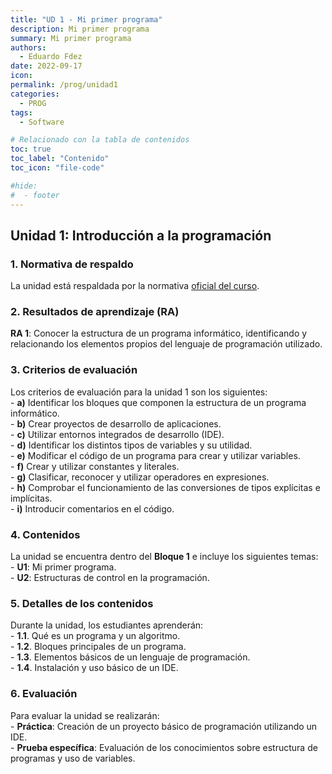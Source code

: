 ```yaml
---
title: "UD 1 - Mi primer programa"
description: Mi primer programa
summary: Mi primer programa
authors:
  - Eduardo Fdez
date: 2022-09-17
icon:
permalink: /prog/unidad1
categories:
  - PROG
tags:
  - Software

# Relacionado con la tabla de contenidos
toc: true
toc_label: "Contenido"
toc_icon: "file-code"

#hide:
#  - footer
---
```


## Unidad 1: Introducción a la programación

### 1. **Normativa de respaldo**  
   La unidad está respaldada por la normativa [oficial del curso](https://www.todofp.es/dam/jcr:c198771c-775e-469b-936f-5f5ef6af165a/andtsdesarrollo-aplicaciones-web-pdf.pdf).

### 2. **Resultados de aprendizaje (RA)**   
**RA 1**: Conocer la estructura de un programa informático, identificando y relacionando los elementos propios del lenguaje de programación utilizado.   

### 3. **Criterios de evaluación**   
   Los criterios de evaluación para la unidad 1 son los siguientes:   
    - **a)** Identificar los bloques que componen la estructura de un programa informático.   
    - **b)** Crear proyectos de desarrollo de aplicaciones.   
    - **c)** Utilizar entornos integrados de desarrollo (IDE).   
    - **d)** Identificar los distintos tipos de variables y su utilidad.   
    - **e)** Modificar el código de un programa para crear y utilizar variables.   
    - **f)** Crear y utilizar constantes y literales.   
    - **g)** Clasificar, reconocer y utilizar operadores en expresiones.   
    - **h)** Comprobar el funcionamiento de las conversiones de tipos explícitas e implícitas.   
    - **i)** Introducir comentarios en el código.  

### 4. **Contenidos**  
   La unidad se encuentra dentro del **Bloque 1** e incluye los siguientes temas:   
    - **U1**: Mi primer programa.   
    - **U2**: Estructuras de control en la programación.

### 5. **Detalles de los contenidos**
   Durante la unidad, los estudiantes aprenderán:      
    - **1.1**. Qué es un programa y un algoritmo.   
    - **1.2**. Bloques principales de un programa.   
    - **1.3**. Elementos básicos de un lenguaje de programación.   
    - **1.4**. Instalación y uso básico de un IDE.    

### 6. **Evaluación**
   Para evaluar la unidad se realizarán:      
    - **Práctica**: Creación de un proyecto básico de programación utilizando un IDE.      
    - **Prueba específica**: Evaluación de los conocimientos sobre estructura de programas y uso de variables.      